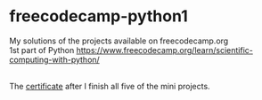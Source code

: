 # freecodecamp-python1 <br>
My solutions of the projects available on freecodecamp.org <br>
1st part of Python https://www.freecodecamp.org/learn/scientific-computing-with-python/ <br>
<br>

The <a href="https://www.freecodecamp.org/certification/hnwarid/scientific-computing-with-python-v7">certificate</a> after I finish all five of the mini projects.